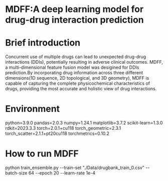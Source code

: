 MDFF:A deep learning model for drug-drug interaction prediction
====
# Brief introduction
Concurrent use of multiple drugs can lead to unexpected drug-drug interactions (DDIs), potentially resulting in adverse clinical outcomes. MDFF, a multi-dimensional feature fusion model was desigined for DDIs prediction.By incorporating drug information across three different dimensions(1D sequence, 2D topological, and 3D geometry), MDFF is capable of capturing the complete physicochemical characteristics of drugs, providing the most accurate and holistic view of drug interactions.
# Environment
python=3.9.0
pandas=2.0.3
numpy=1.24.1
matplotlib=3.7.2
scikit-learn=1.3.0
rdkit=2023.3.3
torch=2.0.1+cu118
torch_geometric=2.3.1
torch_scatter=2.1.1+pt20cu118
torchmetrics=0.10.2
# How to run MDFF
python train_ensemble.py --train-set "./Data/drugbank_train_0.csv" --batch-size 64 --epoch 20 --learn-rate 1e-4
